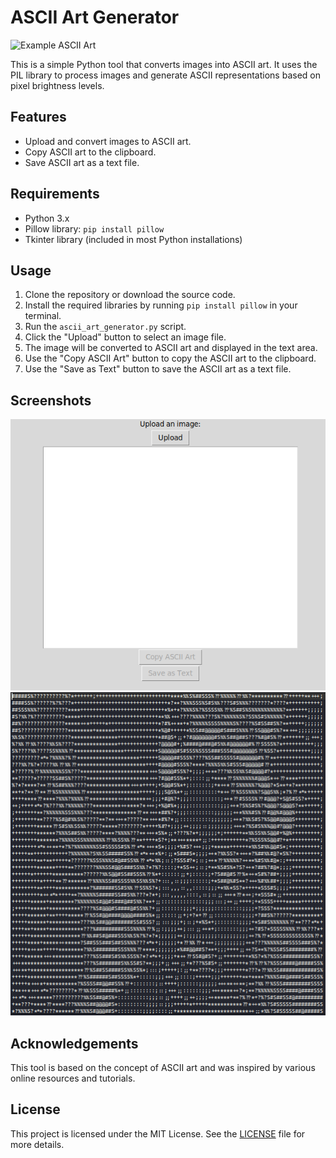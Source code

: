 # ASCII Art Generator

![Example ASCII Art](example_ascii_art.png)

This is a simple Python tool that converts images into ASCII art. It uses the PIL library to process images and generate ASCII representations based on pixel brightness levels.

## Features

- Upload and convert images to ASCII art.
- Copy ASCII art to the clipboard.
- Save ASCII art as a text file.

## Requirements

- Python 3.x
- Pillow library: `pip install pillow`
- Tkinter library (included in most Python installations)

## Usage

1. Clone the repository or download the source code.
2. Install the required libraries by running `pip install pillow` in your terminal.
3. Run the `ascii_art_generator.py` script.
4. Click the "Upload" button to select an image file.
5. The image will be converted to ASCII art and displayed in the text area.
6. Use the "Copy ASCII Art" button to copy the ASCII art to the clipboard.
7. Use the "Save as Text" button to save the ASCII art as a text file.

## Screenshots

![Screenshot 1](screenshot1.png)
![Screenshot 2](screenshot2.png)

## Acknowledgements

This tool is based on the concept of ASCII art and was inspired by various online resources and tutorials.

## License

This project is licensed under the MIT License. See the [LICENSE](LICENSE) file for more details.